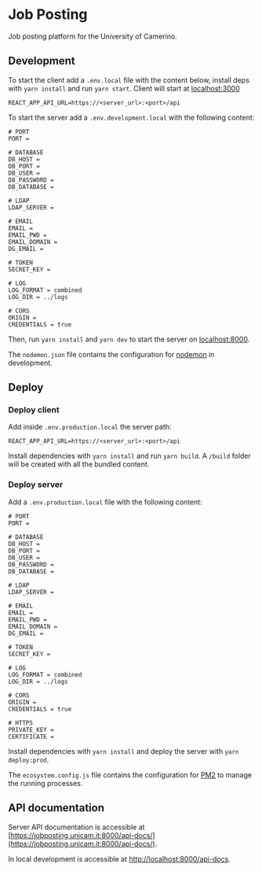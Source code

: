 # Job Posting

Job posting platform for the University of Camerino.

## Development

To start the client add a `.env.local` file with the content below, install deps with `yarn install` and run `yarn start`. Client will start at [localhost:3000](localhost:3000)

```env
REACT_APP_API_URL=https://<server_url>:<port>/api
```

To start the server add a `.env.development.local` with the following content:

```env
# PORT
PORT =

# DATABASE
DB_HOST =
DB_PORT =
DB_USER =
DB_PASSWORD =
DB_DATABASE =

# LDAP
LDAP_SERVER =

# EMAIL
EMAIL =
EMAIL_PWD =
EMAIL_DOMAIN =
DG_EMAIL =

# TOKEN
SECRET_KEY =

# LOG
LOG_FORMAT = combined
LOG_DIR = ../logs

# CORS
ORIGIN =
CREDENTIALS = true
```

Then, run `yarn install` and `yarn dev` to start the server on [localhost:8000](localhost:8000).

The `nodemon.json` file contains the configuration for [nodemon](https://nodemon.io/) in development.

## Deploy

### Deploy client

Add inside `.env.production.local` the server path:

```env
REACT_APP_API_URL=https://<server_url>:<port>/api
```

Install dependencies with `yarn install` and run `yarn build`. A `/build` folder will be created with all the bundled content.

### Deploy server

Add a `.env.production.local` file with the following content:

```env
# PORT
PORT =

# DATABASE
DB_HOST =
DB_PORT =
DB_USER =
DB_PASSWORD =
DB_DATABASE =

# LDAP
LDAP_SERVER =

# EMAIL
EMAIL =
EMAIL_PWD =
EMAIL_DOMAIN =
DG_EMAIL =

# TOKEN
SECRET_KEY =

# LOG
LOG_FORMAT = combined
LOG_DIR = ../logs

# CORS
ORIGIN =
CREDENTIALS = true

# HTTPS
PRIVATE_KEY =
CERTIFICATE =
```

Install dependencies with `yarn install` and deploy the server with `yarn deploy:prod`.

The `ecosystem.config.js` file contains the configuration for [PM2](https://pm2.keymetrics.io/) to manage the running processes.

## API documentation

Server API documentation is accessible at [https://jobposting.unicam.it:8000/api-docs/](https://jobposting.unicam.it:8000/api-docs/).

In local development is accessible at [http://localhost:8000/api-docs](http://localhost:8000/api-docs).
